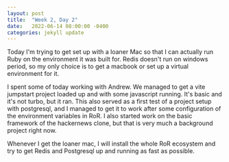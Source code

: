 ```yaml
---
layout: post
title:  "Week 2, Day 2"
date:   2022-06-14 08:00:00 -0400
categories: jekyll update
---
```


Today I'm trying to get set up with a loaner Mac so that I can actually run Ruby on the environment it was built for. Redis doesn't run on windows period, so my only choice is to get a macbook or set up a virtual environment for it.

I spent some of today working with Andrew. We managed to get a vite jumpstart project loaded up and with some javascript running. It's basic and it's not turbo, but it ran. This also served as a first test of a project setup with postgresql, and I managed to get it to work after some configuration of the environment variables in RoR. I also started work on the basic framework of the hackernews clone, but that is very much a background project right now.

Whenever I get the loaner mac, I will install the whole RoR ecosystem and try to get Redis and Postgresql up and running as fast as possible.
